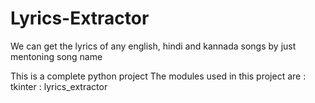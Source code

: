 # Lyrics-Extractor
We can  get the lyrics of any english, hindi and kannada songs by just mentoning song name



This is a complete python project 
The modules used in this project are 
        : tkinter
        : lyrics_extractor
